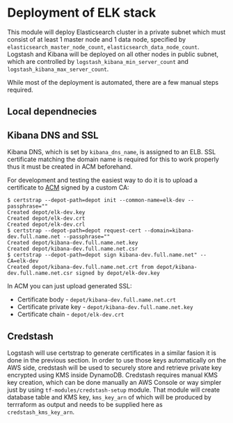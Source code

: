 # Deployment of ELK stack

This module will deploy Elasticsearch cluster in a private subnet which must
consist of at least 1 master node and 1 data node, specified by
`elasticsearch_master_node_count`, `elasticsearch_data_node_count`. Logstash and
Kibana will be deployed on all other nodes in public subnet, which are controlled by
`logstash_kibana_min_server_count` and `logstash_kibana_max_server_count`.

While most of the deployment is automated, there are a few manual steps required.

## Local dependnecies



## Kibana DNS and SSL

Kibana DNS, which is set by `kibana_dns_name`, is assigned to an ELB. SSL
certificate matching the domain name is required for this to work properly thus
it must be created in ACM beforehand.

For development and testing the easiest way to do it is to upload a certificate
to [ACM](https://console.aws.amazon.com/acm/home) signed by a custom CA:

```shell
$ certstrap --depot-path=depot init --common-name=elk-dev --passphrase=""
Created depot/elk-dev.key
Created depot/elk-dev.crt
Created depot/elk-dev.crl
$ certstrap --depot-path=depot request-cert --domain=kibana-dev.full.name.net --passphrase=""
Created depot/kibana-dev.full.name.net.key
Created depot/kibana-dev.full.name.net.csr
$ certstrap --depot-path=depot sign kibana-dev.full.name.net" --CA=elk-dev
Created depot/kibana-dev.full.name.net.crt from depot/kibana-dev.full.name.net.csr signed by depot/elk-dev.key
```

In ACM you can just upload generated SSL:
* Certificate body - `depot/kibana-dev.full.name.net.crt`
* Certificate private key - `depot/kibana-dev.full.name.net.key`
* Certificate chain - `depot/elk-dev.crt`


## Credstash

Logstash will use certstrap to generate certificates in a similar fasion it is
done in the previous section. In order to use those keys automatically on the
AWS side, credstash will be used to securely store and retrieve private key
encrypted using KMS inside DynamoDB. Credstash requires manual KMS key creation,
which can be done manually an AWS Console or way simpler just by using
`tf-modules/credstash-setup` module. That module will create database table and
KMS key, `kms_key_arn` of which will be produced by terrraform as output and
needs to be supplied here as `credstash_kms_key_arn`.
